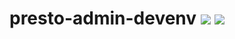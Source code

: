 # presto-admin-devenv [![][layers-badge]][layers-link] [![][version-badge]][dockerhub-link]
           
[layers-badge]: https://images.microbadger.com/badges/image/teradatalabs/presto-admin-devenv.svg
[layers-link]: https://microbadger.com/images/teradatalabs/presto-admin-devenv
[version-badge]: https://images.microbadger.com/badges/version/teradatalabs/presto-admin-devenv.svg
[dockerhub-link]: https://hub.docker.com/r/teradatalabs/presto-admin-devenv
